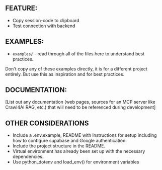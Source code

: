 ## FEATURE:

- Copy session-code to clipboard
- Test connection with backend

## EXAMPLES:

- `examples/` - read through all of the files here to understand best practices.

Don't copy any of these examples directly, it is for a different project entirely. But use this as inspiration and for best practices.

## DOCUMENTATION:

[List out any documentation (web pages, sources for an MCP server like Crawl4AI RAG, etc.) that will need to be referenced during development]

## OTHER CONSIDERATIONS

- Include a .env.example, README with instructions for setup including how to configure supabase and Google authentication.
- Include the project structure in the README.
- Virtual environment has already been set up with the necessary dependencies.
- Use python_dotenv and load_env() for environment variables
